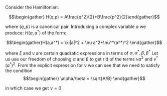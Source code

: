 Consider the Hamiltonian:

$$\begin{gather} H(q,p)  = A\frac{q^2}{2}+B\frac{p^2}{2}\end{gather}$$

where $(q,p)$ is a canonical pair. Introducing a complex variable $a$  we produce: $H(a,a^*)$ of the form:

$$\begin{gather}H(a,a^*) = \xi|a|^2 + \nu a^2+\nu^*(a^*)^2 \end{gather}$$

 where $\xi$ and $\nu$ are certain quadratic expressions in terms of $\alpha, \alpha^*,\beta,\beta^*$ Let us use our freedom of choosing $\alpha$ and $\beta$ to get rid of the terms $\nu a^2$ and $\nu^*(a^*)^2$. From the explicit expression for $\nu$ we can see that we need to satisfy the condition $$\begin{gather} \alpha/\beta = \sqrt{A/B} \end{gather}$$
 
 in which case we get $\nu = 0$
